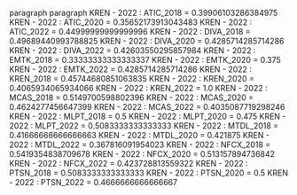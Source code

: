 paragraph
paragraph
KREN - 2022 : ATIC_2018 = 0.39906103286384975
KREN - 2022 : ATIC_2020 = 0.35652173913043483
KREN - 2022 : ATIC_2022 = 0.44999999999999996
KREN - 2022 : DIVA_2018 = 0.49689440993788825
KREN - 2022 : DIVA_2020 = 0.4285714285714286
KREN - 2022 : DIVA_2022 = 0.42603550295857984
KREN - 2022 : EMTK_2018 = 0.33333333333333337
KREN - 2022 : EMTK_2020 = 0.375
KREN - 2022 : EMTK_2022 = 0.4285714285714286
KREN - 2022 : KREN_2018 = 0.45744680851063835
KREN - 2022 : KREN_2020 = 0.4065934065934066
KREN - 2022 : KREN_2022 = 1.0
KREN - 2022 : MCAS_2018 = 0.5149700598802396
KREN - 2022 : MCAS_2020 = 0.4624277456647399
KREN - 2022 : MCAS_2022 = 0.4035087719298246
KREN - 2022 : MLPT_2018 = 0.5
KREN - 2022 : MLPT_2020 = 0.475
KREN - 2022 : MLPT_2022 = 0.5083333333333333
KREN - 2022 : MTDL_2018 = 0.41666666666666663
KREN - 2022 : MTDL_2020 = 0.421875
KREN - 2022 : MTDL_2022 = 0.367816091954023
KREN - 2022 : NFCX_2018 = 0.5419354838709678
KREN - 2022 : NFCX_2020 = 0.513157894736842
KREN - 2022 : NFCX_2022 = 0.423728813559322
KREN - 2022 : PTSN_2018 = 0.5083333333333333
KREN - 2022 : PTSN_2020 = 0.5
KREN - 2022 : PTSN_2022 = 0.4666666666666667
